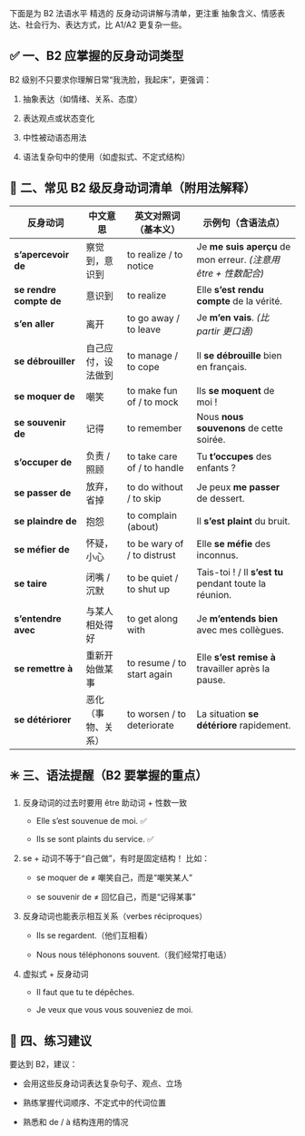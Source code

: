下面是为 B2 法语水平 精选的 反身动词讲解与清单，更注重 抽象含义、情感表达、社会行为、表达方式，比 A1/A2 更复杂一些。

## ✅ 一、B2 应掌握的反身动词类型
B2 级别不只要求你理解日常“我洗脸，我起床”，更强调：

1. 抽象表达（如情绪、关系、态度）

2. 表达观点或状态变化

3. 中性被动语态用法

4. 语法复杂句中的使用（如虚拟式、不定式结构）

## 🧠 二、常见 B2 级反身动词清单（附用法解释）

| 反身动词   | 中文意思  | 英文对照词（基本义） | 示例句（含语法点）|
| --- | ----- | ---- | ----- |
| **s’apercevoir de**     | 察觉到，意识到   | to realize / to notice      | Je **me suis aperçu** de mon erreur. *(注意用 être + 性数配合)* |
| **se rendre compte de** | 意识到       | to realize                  | Elle **s’est rendu compte** de la vérité.                |
| **s’en aller**          | 离开        | to go away / to leave       | Je **m’en vais**. *(比 partir 更口语)*                       |
| **se débrouiller**      | 自己应付，设法做到 | to manage / to cope         | Il **se débrouille** bien en français.                   |
| **se moquer de**        | 嘲笑        | to make fun of / to mock    | Ils **se moquent** de moi !                              |
| **se souvenir de**      | 记得        | to remember                 | Nous **nous souvenons** de cette soirée.                 |
| **s’occuper de**        | 负责 / 照顾   | to take care of / to handle | Tu **t’occupes** des enfants ?                           |
| **se passer de**        | 放弃，省掉     | to do without / to skip     | Je peux **me passer** de dessert.                        |
| **se plaindre de**      | 抱怨        | to complain (about)         | Il **s’est plaint** du bruit.                            |
| **se méfier de**        | 怀疑，小心     | to be wary of / to distrust | Elle **se méfie** des inconnus.                          |
| **se taire**            | 闭嘴 / 沉默   | to be quiet / to shut up    | Tais-toi ! / Il **s’est tu** pendant toute la réunion.   |
| **s’entendre avec**     | 与某人相处得好   | to get along with           | Je **m’entends bien** avec mes collègues.                |
| **se remettre à**       | 重新开始做某事   | to resume / to start again  | Elle **s’est remise à** travailler après la pause.       |
| **se détériorer**       | 恶化（事物、关系） | to worsen / to deteriorate  | La situation **se détériore** rapidement.                |

## ✳️ 三、语法提醒（B2 要掌握的重点）
1. 反身动词的过去时要用 être 助动词 + 性数一致
   - Elle s’est souvenue de moi. ✅

   - Ils se sont plaints du service. ✅

1. se + 动词不等于“自己做”，有时是固定结构！
比如：

   - se moquer de ≠ 嘲笑自己，而是“嘲笑某人”

   - se souvenir de ≠ 回忆自己，而是“记得某事”

3. 反身动词也能表示相互关系（verbes réciproques）
   - Ils se regardent.（他们互相看）

   - Nous nous téléphonons souvent.（我们经常打电话）

4. 虚拟式 + 反身动词
   - Il faut que tu te dépêches.

   - Je veux que vous vous souveniez de moi.

## 🎯 四、练习建议
要达到 B2，建议：

   - 会用这些反身动词表达复杂句子、观点、立场

   - 熟练掌握代词顺序、不定式中的代词位置

   - 熟悉和 de / à 结构连用的情况